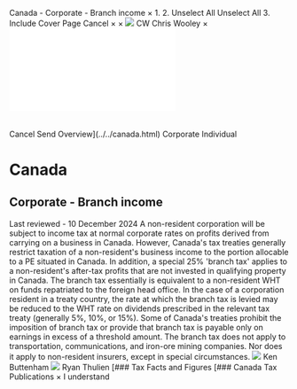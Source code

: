 Canada - Corporate - Branch income
×
1.
2.
Unselect All
Unselect All
3.
Include Cover Page
Cancel
×
×
![](../../-/media/world-wide-tax-summaries/attachments/global---chris-wooley.ashx%3Frev=ac5e5f3223b34096b1afc2a6009c7320&revision=ac5e5f32-23b3-4096-b1af-c2a6009c7320&hash=859B7ADC84DC2CBEC9760E9E6EE7DE6D0A8BFCDF)
CW
Chris Wooley
×
![](branch-income.html)
######
Cancel
Send
Overview](../../canada.html)
Corporate
Individual
# Canada
## Corporate - Branch income
Last reviewed - 10 December 2024
A non-resident corporation will be subject to income tax at normal corporate rates on profits derived from carrying on a business in Canada. However, Canada's tax treaties generally restrict taxation of a non-resident's business income to the portion allocable to a PE situated in Canada.
In addition, a special 25% 'branch tax' applies to a non-resident's after-tax profits that are not invested in qualifying property in Canada. The branch tax essentially is equivalent to a non-resident WHT on funds repatriated to the foreign head office. In the case of a corporation resident in a treaty country, the rate at which the branch tax is levied may be reduced to the WHT rate on dividends prescribed in the relevant tax treaty (generally 5%, 10%, or 15%). Some of Canada's treaties prohibit the imposition of branch tax or provide that branch tax is payable only on earnings in excess of a threshold amount. The branch tax does not apply to transportation, communications, and iron-ore mining companies. Nor does it apply to non-resident insurers, except in special circumstances.
![](../../-/media/world-wide-tax-summaries/attachments/canada---ken_buttenham.ashx%3Frev=0002aa3cba7e4221a00d2a61283aaf24&revision=0002aa3c-ba7e-4221-a00d-2a61283aaf24&hash=8239380963A428C8503F2F3881EF047D7164F6BE)
Ken Buttenham
![](../../-/media/world-wide-tax-summaries/attachments/canada---ryan_thulien.ashx%3Frev=b3b738fc0b1e44a08f281b1144f64ea7&revision=b3b738fc-0b1e-44a0-8f28-1b1144f64ea7&hash=CBAD7F397C98CC7C58238EDEEFC816C28A1C54F5)
Ryan Thulien
[### Tax Facts and Figures
[### Canada Tax Publications
×
I understand